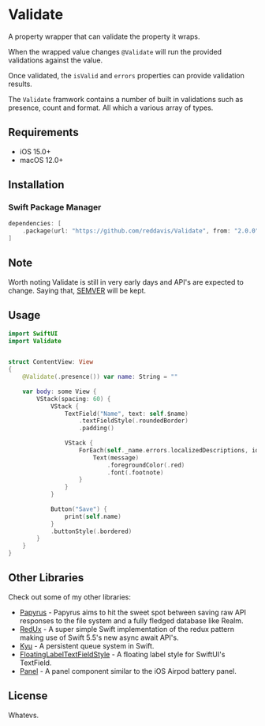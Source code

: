 # Validate

A property wrapper that can validate the property it wraps.

When the wrapped value changes `@Validate` will run the provided validations against the value.

Once validated, the `isValid` and `errors` properties can provide validation results.

The `Validate` framwork contains a number of built in validations such as presence, count and format. All which a various array of types.

## Requirements

- iOS 15.0+
- macOS 12.0+

## Installation

### Swift Package Manager

```swift
dependencies: [
    .package(url: "https://github.com/reddavis/Validate", from: "2.0.0")
]
```

## Note

Worth noting Validate is still in very early days and API's are expected to change. Saying that, [SEMVER](https://semver.org) will be kept.

## Usage

```swift
import SwiftUI
import Validate


struct ContentView: View
{
    @Validate(.presence()) var name: String = ""
    
    var body: some View {
        VStack(spacing: 60) {
            VStack {
                TextField("Name", text: self.$name)
                    .textFieldStyle(.roundedBorder)
                    .padding()
                
                VStack {
                    ForEach(self._name.errors.localizedDescriptions, id: \.self) { message in
                        Text(message)
                            .foregroundColor(.red)
                            .font(.footnote)
                    }
                }
            }
            
            Button("Save") {
                print(self.name)
            }
            .buttonStyle(.bordered)
        }
    }
}
```

## Other Libraries

Check out some of my other libraries:

- [Papyrus](https://github.com/reddavis/Papyrus) - Papyrus aims to hit the sweet spot between saving raw API responses to the file system and a fully fledged database like Realm.
- [RedUx](https://github.com/reddavis/RedUx) - A super simple Swift implementation of the redux pattern making use of Swift 5.5's new async await API's.
- [Kyu](https://github.com/reddavis/Kyu) - A persistent queue system in Swift.
- [FloatingLabelTextFieldStyle](https://github.com/reddavis/FloatingLabelTextFieldStyle) - A floating label style for SwiftUI's TextField.
- [Panel](https://github.com/reddavis/Panel) - A panel component similar to the iOS Airpod battery panel.

## License

Whatevs.
